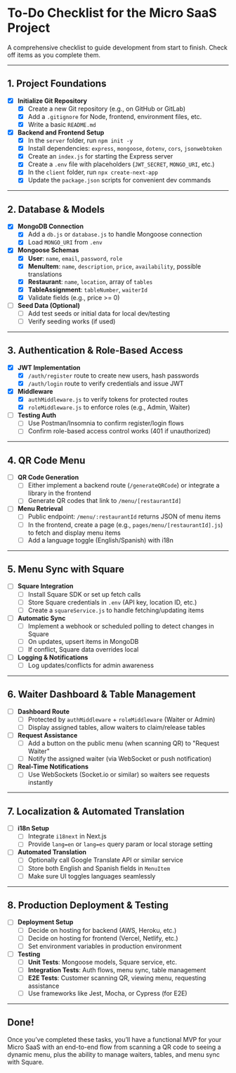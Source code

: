 # To-Do Checklist for the Micro SaaS Project

A comprehensive checklist to guide development from start to finish. Check off items as you complete them.

---

## 1. Project Foundations

- [x] **Initialize Git Repository**
  - [x] Create a new Git repository (e.g., on GitHub or GitLab)
  - [x] Add a `.gitignore` for Node, frontend, environment files, etc.
  - [x] Write a basic `README.md`

- [x] **Backend and Frontend Setup**
  - [x] In the `server` folder, run `npm init -y`
  - [x] Install dependencies: `express`, `mongoose`, `dotenv`, `cors`, `jsonwebtoken`
  - [x] Create an `index.js` for starting the Express server
  - [x] Create a `.env` file with placeholders (`JWT_SECRET`, `MONGO_URI`, etc.)
  - [x] In the `client` folder, run `npx create-next-app`
  - [x] Update the `package.json` scripts for convenient dev commands

---

## 2. Database & Models

- [x] **MongoDB Connection**
  - [x] Add a `db.js` or `database.js` to handle Mongoose connection
  - [x] Load `MONGO_URI` from `.env`

- [x] **Mongoose Schemas**
  - [x] **User**: `name`, `email`, `password`, `role`
  - [x] **MenuItem**: `name`, `description`, `price`, `availability`, possible translations
  - [x] **Restaurant**: `name`, `location`, array of `tables`
  - [x] **TableAssignment**: `tableNumber`, `waiterId`
  - [x] Validate fields (e.g., price >= 0)

- [ ] **Seed Data (Optional)**
  - [ ] Add test seeds or initial data for local dev/testing
  - [ ] Verify seeding works (if used)

---

## 3. Authentication & Role-Based Access

- [x] **JWT Implementation**
  - [x] `/auth/register` route to create new users, hash passwords
  - [x] `/auth/login` route to verify credentials and issue JWT

- [x] **Middleware**
  - [x] `authMiddleware.js` to verify tokens for protected routes
  - [x] `roleMiddleware.js` to enforce roles (e.g., Admin, Waiter)

- [ ] **Testing Auth**
  - [ ] Use Postman/Insomnia to confirm register/login flows
  - [ ] Confirm role-based access control works (401 if unauthorized)

---

## 4. QR Code Menu

- [ ] **QR Code Generation**
  - [ ] Either implement a backend route (`/generateQRCode`) or integrate a library in the frontend
  - [ ] Generate QR codes that link to `/menu/[restaurantId]`

- [ ] **Menu Retrieval**
  - [ ] Public endpoint: `/menu/:restaurantId` returns JSON of menu items
  - [ ] In the frontend, create a page (e.g., `pages/menu/[restaurantId].js`) to fetch and display menu items
  - [ ] Add a language toggle (English/Spanish) with i18n

---

## 5. Menu Sync with Square

- [ ] **Square Integration**
  - [ ] Install Square SDK or set up fetch calls
  - [ ] Store Square credentials in `.env` (API key, location ID, etc.)
  - [ ] Create a `squareService.js` to handle fetching/updating items

- [ ] **Automatic Sync**
  - [ ] Implement a webhook or scheduled polling to detect changes in Square
  - [ ] On updates, upsert items in MongoDB
  - [ ] If conflict, Square data overrides local

- [ ] **Logging & Notifications**
  - [ ] Log updates/conflicts for admin awareness

---

## 6. Waiter Dashboard & Table Management

- [ ] **Dashboard Route**
  - [ ] Protected by `authMiddleware` + `roleMiddleware` (Waiter or Admin)
  - [ ] Display assigned tables, allow waiters to claim/release tables

- [ ] **Request Assistance**
  - [ ] Add a button on the public menu (when scanning QR) to "Request Waiter"
  - [ ] Notify the assigned waiter (via WebSocket or push notification)

- [ ] **Real-Time Notifications**
  - [ ] Use WebSockets (Socket.io or similar) so waiters see requests instantly

---

## 7. Localization & Automated Translation

- [ ] **i18n Setup**
  - [ ] Integrate `i18next` in Next.js
  - [ ] Provide `lang=en` or `lang=es` query param or local storage setting

- [ ] **Automated Translation**
  - [ ] Optionally call Google Translate API or similar service
  - [ ] Store both English and Spanish fields in `MenuItem`
  - [ ] Make sure UI toggles languages seamlessly

---

## 8. Production Deployment & Testing

- [ ] **Deployment Setup**
  - [ ] Decide on hosting for backend (AWS, Heroku, etc.)
  - [ ] Decide on hosting for frontend (Vercel, Netlify, etc.)
  - [ ] Set environment variables in production environment

- [ ] **Testing**
  - [ ] **Unit Tests**: Mongoose models, Square service, etc.
  - [ ] **Integration Tests**: Auth flows, menu sync, table management
  - [ ] **E2E Tests**: Customer scanning QR, viewing menu, requesting assistance
  - [ ] Use frameworks like Jest, Mocha, or Cypress (for E2E)

---

## Done!

Once you’ve completed these tasks, you’ll have a functional MVP for your Micro SaaS with an end-to-end flow from scanning a QR code to seeing a dynamic menu, plus the ability to manage waiters, tables, and menu sync with Square.

